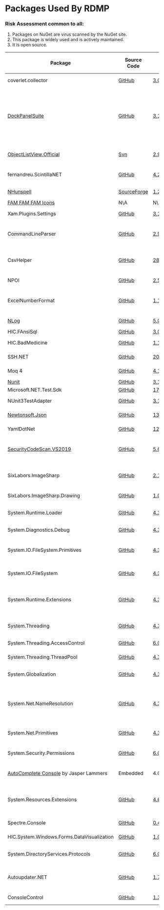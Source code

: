 

# Packages Used By RDMP

### Risk Assessment common to all:
1. Packages on NuGet are virus scanned by the NuGet site.
2. This package is widely used and is actively maintained.
3. It is open source.

| Package | Source Code | Version | License | Purpose | Additional Risk Assessment |
| ------- | ------------| --------| ------- | ------- | -------------------------- |
| coverlet.collector | [GitHub](https://github.com/coverlet-coverage/coverlet) | [3.0.3](https://www.nuget.org/packages/coverlet.collector/3.0.3) | [MIT](https://opensource.org/licenses/MIT) | Collects code coverage information | |
| [DockPanelSuite](http://dockpanelsuite.com/) | [GitHub](https://github.com/dockpanelsuite/dockpanelsuite) | [3.1.0-beta2](https://www.nuget.org/packages/DockPanelSuite/3.1.0-beta2) | [MIT](https://opensource.org/licenses/MIT)  | Provides Window layout and docking for RDMP. | There are no powershell initialization files in the package which can be run by the NuGet installer.|
| [ObjectListView.Official](http://objectlistview.sourceforge.net/cs/index.html) | [Svn](http://objectlistview.sourceforge.net/cs/download.html#bleeding-edge-source) | [2.9.1](https://www.nuget.org/packages/ObjectListView.Official/2.9.1) | [GPL 3.0](https://www.gnu.org/licenses/gpl-3.0.html) | Provides tree layout for user interfaces in main client application |
| fernandreu.ScintillaNET | [GitHub](https://github.com/fernandreu/ScintillaNET) | [4.2.0](https://www.nuget.org/packages/fernandreu.ScintillaNET/4.2.0) | [MIT](https://opensource.org/licenses/MIT) | Provides text editor component with highlighting etc |
| [NHunspell](http://www.crawler-lib.net/nhunspell) | [SourceForge](https://sourceforge.net/p/nhunspell/code/ci/default/tree/) | [1.2.5554.16953](https://www.nuget.org/packages/NHunspell/1.2.5554.16953) | LGPL / MPL  | Adds spell check support to ScintillaNET text editor |
| [FAM FAM FAM Icons](http://www.famfamfam.com/lab/icons/silk/) | N\A | N\A | [CC 2.5](https://creativecommons.org/licenses/by/2.5/) | Icons for user interfaces |
| Xam.Plugins.Settings | [GitHub](https://github.com/jamesmontemagno/SettingsPlugin)| [3.1.1](https://www.nuget.org/packages/Xam.Plugins.Settings/3.1.1) | [MIT](https://opensource.org/licenses/MIT)| Read/Write user settings for main client application |
| CommandLineParser | [GitHub](https://github.com/commandlineparser/commandline) | [2.9.1](https://www.nuget.org/packages/CommandLineParser/2.9.1) | [MIT](https://opensource.org/licenses/MIT) | Allows command line arguments for main client application and CLI executables |
| CsvHelper | [GitHub](https://github.com/JoshClose/CsvHelper) | [28.0.1](https://www.nuget.org/packages/CsvHelper/28.0.1) | MS-PL / Apache 2.0 | Enables reading/writing CSV files |
| NPOI | [GitHub](https://github.com/tonyqus/npoi) | [2.5.5](https://www.nuget.org/packages/NPOI/2.5.5) | Apache 2.0 | Enables reading/writing Microsoft Excel files |
| ExcelNumberFormat | [GitHub](https://github.com/andersnm/ExcelNumberFormat) | [1.1.0](https://www.nuget.org/packages/ExcelNumberFormat/1.1.0) |[MIT](https://opensource.org/licenses/MIT)  | Handles translating number formats from Excel formats into usable values | |
| [NLog](https://nlog-project.org/) | [GitHub](https://github.com/NLog/NLog) | [5.0.4](https://www.nuget.org/packages/NLog/5.0.4) | [BSD 3-Clause](https://github.com/NLog/NLog/blob/dev/LICENSE.txt) | Flexible user configurable logging | |
| HIC.FAnsiSql |[GitHub](https://github.com/HicServices/FAnsiSql) | [3.0.0](https://www.nuget.org/packages/HIC.FansiSql/3.0.0) | [GPL 3.0](https://www.gnu.org/licenses/gpl-3.0.html) | [DBMS] abstraction layer |
| HIC.BadMedicine | [GitHub](https://github.com/HicServices/BadMedicine) | [1.1.0](https://www.nuget.org/packages/HIC.BadMedicine/1.1.0) | [GPL 3.0](https://www.gnu.org/licenses/gpl-3.0.html) | Generate Test Datasets for tests/exericses |
| SSH.NET  | [GitHub](https://github.com/sshnet/SSH.NET)  | [2020.0.2](https://www.nuget.org/packages/SSH.NET/2020.0.2) | [MIT](https://github.com/sshnet/SSH.NET/blob/develop/LICENSE) | Enables fetching files from SFTP servers |
| Moq 4 | [GitHub](https://github.com/moq/moq4) | [4.18.2](https://www.nuget.org/packages/Moq/4.18.2) |[BSD 3](https://github.com/moq/moq4/blob/master/License.txt)  | Mock objects during unit testing |
| [Nunit](https://nunit.org/) |[GitHub](https://github.com/nunit/nunit) | [3.13.3](https://www.nuget.org/packages/NUnit/3.13.3) | [MIT](https://opensource.org/licenses/MIT) | Unit testing |
| Microsoft.NET.Test.Sdk | [GitHub](https://github.com/microsoft/vstest/) | [17.3.0](https://www.nuget.org/packages/Microsoft.NET.Test.Sdk/17.3.0) | [MIT](https://opensource.org/licenses/MIT) | Required for running tests| |
| NUnit3TestAdapter | [GitHub](https://github.com/nunit/nunit3-vs-adapter)| [3.13.3](https://www.nuget.org/packages/NUnit3TestAdapter/3.13.3) | [MIT](https://opensource.org/licenses/MIT) | Run unit tests from within Visual Studio |
| [Newtonsoft.Json](https://www.newtonsoft.com/json) | [GitHub](https://github.com/JamesNK/Newtonsoft.Json) | [13.0.1](https://www.nuget.org/packages/Newtonsoft.Json/13.0.1) | [MIT](https://opensource.org/licenses/MIT) | Serialization of objects for sharing/transmission |
| YamlDotNet | [GitHub](https://github.com/aaubry/YamlDotNet)  | [12.0.0](https://www.nuget.org/packages/YamlDotNet/12.0.0) | [MIT](https://opensource.org/licenses/MIT) |Loading configuration files|
| [SecurityCodeScan.VS2019](https://security-code-scan.github.io/) | [GitHub](https://github.com/security-code-scan/security-code-scan) | [5.6.6](https://www.nuget.org/packages/SecurityCodeScan.VS2019/5.6.6) | [GPL 3.0](https://www.gnu.org/licenses/gpl-3.0.html)| Performs static build time analysis for vulnerabilities in the codebase (e.g. Sql injection)| |
| SixLabors.ImageSharp | [GitHub](https://github.com/SixLabors/ImageSharp) | [2.1.3](https://www.nuget.org/packages/SixLabors.ImageSharp/2.1.3) | [Apache 2.0](https://github.com/SixLabors/ImageSharp/blob/main/LICENSE) | Platform-independent replacement for legacy Windows-only System.Drawing.Common | |
| SixLabors.ImageSharp.Drawing | [GitHub](https://github.com/SixLabors/ImageSharp.Drawing) | [1.0.0-beta15](https://www.nuget.org/packages/SixLabors.ImageSharp.Drawing/1.0.0-beta15) | [Apache 2.0](https://github.com/SixLabors/ImageSharp/blob/main/LICENSE) | Font handling for ImageSharp | |
| System.Runtime.Loader | [GitHub](https://github.com/dotnet/corefx) | [4.3.0](https://www.nuget.org/packages/System.Runtime.Loader/4.3.0) |[MIT](https://opensource.org/licenses/MIT)  | Allows loading assemblies in dot net core| |
| System.Diagnostics.Debug | [GitHub](https://github.com/dotnet/corefx)  | [4.3.0](https://www.nuget.org/packages/System.Diagnostics.Debug/4.3.0) |[MIT](https://opensource.org/licenses/MIT) | Interact with Processes / Debug / Console |  |
| System.IO.FileSystem.Primitives | [GitHub](https://github.com/dotnet/corefx) | [4.3.0](https://www.nuget.org/packages/System.IO.FileSystem.Primitives/4.3.0) |[MIT](https://opensource.org/licenses/MIT) | Provides common enumerations and exceptions for path-based I/O libraries |  |
| System.IO.FileSystem | [GitHub](https://github.com/dotnet/corefx) | [4.3.0](https://www.nuget.org/packages/System.IO.FileSystem/4.3.0) |[MIT](https://opensource.org/licenses/MIT) | Provides types that allow reading and writing to files |  |
| System.Runtime.Extensions | [GitHub](https://github.com/dotnet/corefx) | [4.3.1](https://www.nuget.org/packages/System.Runtime.Extensions/4.3.1) |[MIT](https://opensource.org/licenses/MIT) | Provides commonly-used classes for performing mathematical functions, conversions, string comparisons etc |  |
| System.Threading | [GitHub](https://github.com/dotnet/corefx) | [4.3.0](https://www.nuget.org/packages/System.Threading/4.3.0) |[MIT](https://opensource.org/licenses/MIT) | Provides the fundamental synchronization primitives |  |
| System.Threading.AccessControl | [GitHub](https://github.com/dotnet/runtime) | [6.0.0](https://www.nuget.org/packages/System.Threading.AccessControl/6.0.0) |[MIT](https://opensource.org/licenses/MIT) | Required by Scintilla for sync primitives |  |
| System.Threading.ThreadPool | [GitHub](https://github.com/dotnet/corefx) | [4.3.0](https://www.nuget.org/packages/System.Threading.ThreadPool/4.3.0) |[MIT](https://opensource.org/licenses/MIT) | Required to compile native linux binaries |  |
| System.Globalization | [GitHub](https://github.com/dotnet/corefx) | [4.3.0](https://www.nuget.org/packages/System.Globalization/4.3.0) |[MIT](https://opensource.org/licenses/MIT) | Provides classes that define culture-related information |  |
| System.Net.NameResolution | [GitHub](https://github.com/dotnet/corefx) | [4.3.0](https://www.nuget.org/packages/System.Net.NameResolution/4.3.0) |[MIT](https://opensource.org/licenses/MIT) | Provides the System.Net.Dns class, which enables developers to perform simple domain name resolution |  |
| System.Net.Primitives | [GitHub](https://github.com/dotnet/corefx) | [4.3.1](https://www.nuget.org/packages/System.Net.Primitives/4.3.1) |[MIT](https://opensource.org/licenses/MIT) | Provides common types for network-based libraries |  |
| System.Security.Permissions |[GitHub](https://github.com/dotnet/corefx) | [6.0.0](https://www.nuget.org/packages/System.Security.Permissions/6.0.0) |[MIT](https://opensource.org/licenses/MIT) | Provides common types for Xml doc reading in UI code |  |
| [AutoComplete Console](https://www.codeproject.com/Articles/1182358/Using-Autocomplete-in-Windows-Console-Applications) by Jasper Lammers | Embedded | 4.0 | [CPOL](https://www.codeproject.com/info/cpol10.aspx) | Provides interactive autocomplete in console input | |
| System.Resources.Extensions | [GitHub](https://github.com/dotnet/corefx) | [4.6.0](https://www.nuget.org/packages/System.Resources.Extensions/4.6.0) | [MIT](https://opensource.org/licenses/MIT) | Allows [publishing with dotnet publish on machines with netcoreapp3.0 SDK installed](https://github.com/microsoft/msbuild/issues/4704#issuecomment-530034240) | |
| Spectre.Console | [GitHub](https://github.com/spectreconsole/spectre.console) | [0.44.0](https://www.nuget.org/packages/Spectre.Console/0.44.0) | [MIT](https://opensource.org/licenses/MIT) | Allows richer command line interactions| |
| HIC.System.Windows.Forms.DataVisualization | [GitHub](https://github.com/HicServices/winforms-datavisualization) | [1.0.1](https://www.nuget.org/packages/HIC.System.Windows.Forms.DataVisualization/1.0.1) |[MIT](https://opensource.org/licenses/MIT) | Dotnet core support for DQE charts |  |
| System.DirectoryServices.Protocols | [GitHub](https://github.com/dotnet/runtime) | [6.0.1](https://www.nuget.org/packages/System.DirectoryServices.Protocols/6.0.1) | MIT | Required dependency of Oracle when using LDAP auth |
| Autoupdater.NET | [GitHub](https://github.com/ravibpatel/AutoUpdater.NET) | [1.7.0](https://github.com/ravibpatel/AutoUpdater.NET) | MIT | Manages updating of the RDMP windows client directly from the RDMP GitHub Releases|
| ConsoleControl | [GitHub](https://github.com/dwmkerr/consolecontrol)  | [1.3.0](https://www.nuget.org/packages/ConsoleControl/) | MIT | Runs RDMP cli subprocesses|


[DBMS]: ./Glossary.md#DBMS
